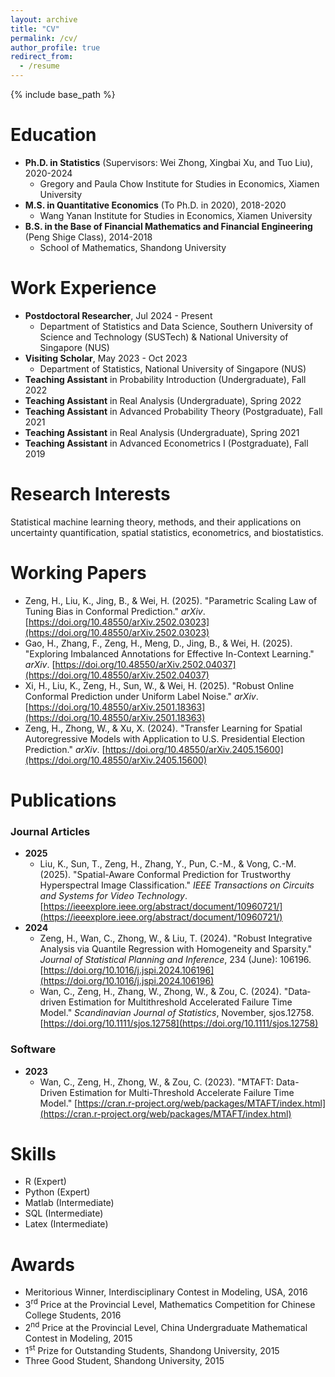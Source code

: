 ```yaml
---
layout: archive
title: "CV"
permalink: /cv/
author_profile: true
redirect_from:
  - /resume
---
```


{% include base_path %}

Education
======
* **Ph.D. in Statistics** (Supervisors: Wei Zhong, Xingbai Xu, and Tuo Liu), 2020-2024
  * Gregory and Paula Chow Institute for Studies in Economics, Xiamen University
* **M.S. in Quantitative Economics** (To Ph.D. in 2020), 2018-2020
  * Wang Yanan Institute for Studies in Economics, Xiamen University
* **B.S. in the Base of Financial Mathematics and Financial Engineering** (Peng Shige Class), 2014-2018
  * School of Mathematics, Shandong University

Work Experience
======
* **Postdoctoral Researcher**, Jul 2024 - Present
  * Department of Statistics and Data Science, Southern University of Science and Technology (SUSTech) & National University of Singapore (NUS)
* **Visiting Scholar**, May 2023 - Oct 2023
  * Department of Statistics, National University of Singapore (NUS)
* **Teaching Assistant** in Probability Introduction (Undergraduate), Fall 2022
* **Teaching Assistant** in Real Analysis (Undergraduate), Spring 2022
* **Teaching Assistant** in Advanced Probability Theory (Postgraduate), Fall 2021
* **Teaching Assistant** in Real Analysis (Undergraduate), Spring 2021
* **Teaching Assistant** in Advanced Econometrics I (Postgraduate), Fall 2019

Research Interests
======
Statistical machine learning theory, methods, and their applications on uncertainty quantification, spatial statistics, econometrics, and biostatistics.

Working Papers
======
*   Zeng, H., Liu, K., Jing, B., & Wei, H. (2025). "Parametric Scaling Law of Tuning Bias in Conformal Prediction." *arXiv*. [https://doi.org/10.48550/arXiv.2502.03023](https://doi.org/10.48550/arXiv.2502.03023)
*   Gao, H., Zhang, F., Zeng, H., Meng, D., Jing, B., & Wei, H. (2025). "Exploring Imbalanced Annotations for Effective In-Context Learning." *arXiv*. [https://doi.org/10.48550/arXiv.2502.04037](https://doi.org/10.48550/arXiv.2502.04037)
*   Xi, H., Liu, K., Zeng, H., Sun, W., & Wei, H. (2025). "Robust Online Conformal Prediction under Uniform Label Noise." *arXiv*. [https://doi.org/10.48550/arXiv.2501.18363](https://doi.org/10.48550/arXiv.2501.18363)
*   Zeng, H., Zhong, W., & Xu, X. (2024). "Transfer Learning for Spatial Autoregressive Models with Application to U.S. Presidential Election Prediction." *arXiv*. [https://doi.org/10.48550/arXiv.2405.15600](https://doi.org/10.48550/arXiv.2405.15600)

Publications
======
### Journal Articles
*   **2025**
    *   Liu, K., Sun, T., Zeng, H., Zhang, Y., Pun, C.-M., & Vong, C.-M. (2025). "Spatial-Aware Conformal Prediction for Trustworthy Hyperspectral Image Classification." *IEEE Transactions on Circuits and Systems for Video Technology*. [https://ieeexplore.ieee.org/abstract/document/10960721/](https://ieeexplore.ieee.org/abstract/document/10960721/)
*   **2024**
    *   Zeng, H., Wan, C., Zhong, W., & Liu, T. (2024). "Robust Integrative Analysis via Quantile Regression with Homogeneity and Sparsity." *Journal of Statistical Planning and Inference*, 234 (June): 106196. [https://doi.org/10.1016/j.jspi.2024.106196](https://doi.org/10.1016/j.jspi.2024.106196)
    *   Wan, C., Zeng, H., Zhang, W., Zhong, W., & Zou, C. (2024). "Data‐driven Estimation for Multithreshold Accelerated Failure Time Model." *Scandinavian Journal of Statistics*, November, sjos.12758. [https://doi.org/10.1111/sjos.12758](https://doi.org/10.1111/sjos.12758)

### Software
*   **2023**
    *   Wan, C., Zeng, H., Zhong, W., & Zou, C. (2023). "MTAFT: Data-Driven Estimation for Multi-Threshold Accelerate Failure Time Model." [https://cran.r-project.org/web/packages/MTAFT/index.html](https://cran.r-project.org/web/packages/MTAFT/index.html)

Skills
======
* R (Expert)
* Python (Expert)
* Matlab (Intermediate)
* SQL (Intermediate)
* Latex (Intermediate)

Awards
======
* Meritorious Winner, Interdisciplinary Contest in Modeling, USA, 2016
* 3<sup>rd</sup> Price at the Provincial Level, Mathematics Competition for Chinese College Students, 2016
* 2<sup>nd</sup> Price at the Provincial Level, China Undergraduate Mathematical Contest in Modeling, 2015
* 1<sup>st</sup> Prize for Outstanding Students, Shandong University, 2015
* Three Good Student, Shandong University, 2015
